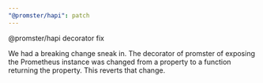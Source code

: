 ```yaml
---
"@promster/hapi": patch
---
```


@promster/hapi decorator fix

We had a breaking change sneak in. The decorator of promster of exposing the Prometheus instance was changed from a property to a function returning the property. This reverts that change.
